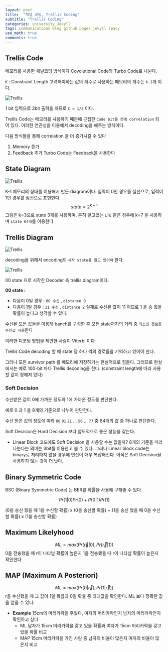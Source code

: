 ```yaml
---
layout: post
title:  "채널 코딩, Trellis Coding"
subtitle: "Trellis Coding"
categories: university Jekyll
tags: communications blog github pages jekyll spacy
use_math: true
comments: true
---
```


## Trellis Code
메모리를 사용한 채널코딩 방식이다
Covolutional Code와 Turbo Code로 나뉜다.

`K` : Constraint Length
고려해야하는 값의 개수로 사용하는 메모리의 개수는 `k-1`개 이다.

![Trellis](https://ekspertos.github.io/assets/img/university/2021-10-15-Trellis-Code.PNG)

1 bit 입력으로 2bit 출력을 하므로 `C = 1/2` 이다.

Trellis Code는 메모리를 사용하기 때문에 근접한 `Code bit들 간에 correlation` 되어 있다. 이러한 연관성을 이용해서 decoding을 해주는 방식이다.

다음 방식들을 통해 correlation 을 더 증가시킬 수 있다
  1. Memory 증가
  2. Feedback 추가
    Turbo Code는 Feedback을 사용한다



## State Diagram
![Trellis](https://ekspertos.github.io/assets/img/university/2021-10-15-Trellis-State-Diagram.PNG)

K-1 메모리의 상태를 이용해서 만든 diagram이다.
입력이 0인 경우를 실선으로, 입력이 1인 경우를 점선으로 표현한다.
$$
state = 2^{k-1}
$$
그림은 k=3으로 state 3개를 사용하며, 흔히 알고있는 `LTE` 같은 경우에 k=7 을 사용하며 `state 64개`를 이용한다


## Trellis Diagram
![Trellis](https://ekspertos.github.io/assets/img/university/2021-10-15-Trellis-Diagram.PNG)

decoding을 위해서 encoding의 ``시작 state를 알고 있어야`` 한다

![Trellis](https://ekspertos.github.io/assets/img/university/2021-10-15-Trellis-State-Diagram-Decode.PNG)

00 state 으로 시작한 Decoder 측 trellis diagram이다.

__00 state :__
 - 다음이 0일 경우 : `00 수신` , `distance 0`
 - 다음이 1일 경우 : `11 수신` , `distance 2`
실제로 수신된 값이 11 이므로 1 을 송 됬을 확률이 높다고 생각할 수 있다.

수신된 모든 값들을 이용해 banch를 구성한 후 모든 state까지의 거리 중 ``최소인 경로를 수신값 사용``한다

이러한 디코딩 방법을 제안한 사람이 Viterbi 이다

Trellis Code decoding 할 때 state 당 하나 씩의 경로들을 기억하고 있어야 한다.

그러나 모든 survivor path 를 메모리에 저장하기는 현실적으로 힘들다. 그러므로 현실에서는 예로 100-bit 마다 Trellis decoding을 한다. (constraint length에 따라 사용할 값이 정해져 있다)


### Soft Decision
수신받은 값이 0에 가까운 정도와 1에 가까운 정도를 판단한다.

예로 0 과 1 을 8개의 기준으로 나누어 판단한다.

수신 받은 값의 정도에 따라 `00` `01` `21` ... `56` ... `77` 중 64개의 값 중 하나로 판단한다.

Soft Decision은 Hard Decision 보다 압도적으로 좋은 성능을 갖는다.

- Linear Block 코드에도 Soft Decision 을 사용할 수는 없을까?
   8개의 기준을 따라 나눈다는 의미는 3bit를 이용한고 볼 수 있다. 그러나 Linear block code는 binary로 처리하지 않을 경우에 연산이 매우 복잡해진다. 아직은 Soft Decision을 사용하지 않는 것이 더 낫다.



## Binary Symmetric Code

BSC (Binary Symmetric Code) 는 BER를 확률을 사용해 구해줄 수 있다.

$$
Pr(1 | 0) Pr(0) + P(0 | 1) Pr(1)
$$

(0을 송신 했을 때 1을 수신할 확률) x (0을 송신할 확률) + (1을 송신 했을 때 0을 수신할 확률) x (1을 송신할 확률)




## Maximum Likelyhood
$$
ML = max(Pr(\overrightarrow{r}|0) , Pr(\overrightarrow{r}|1))
$$
0을 전송했을 때 r이 나타날 확률이 높은지 1을 전송했을 때 r이 나타날 확률이 높은지 확인한다


## MAP (Maximum A Posteriori)
$$
ML = max(Pr(0|\overrightarrow{r}) , Pr(1|\overrightarrow{r}))
$$
r을 수신했을 때 그 값이 1일 확률과 0일 확률 중 최대값을 확인한다. ML 보다 정확한 값을 얻을 수 있다.

- __Example__
  15cm의 머리카락을 주웠다, 여자의 머리카락인지 남자의 머리카락인지 확인하고 싶다
  - ML
    남자가 15cm 머리카락을 갖고 있을 확률과 여자가 15cm 머리카락을 갖고 있을 확률 비교
  - MAP
    15cm 머리카락을 가진 사람 중 남자의 비율이 많은지 여자의 비율이 많은지 비교
